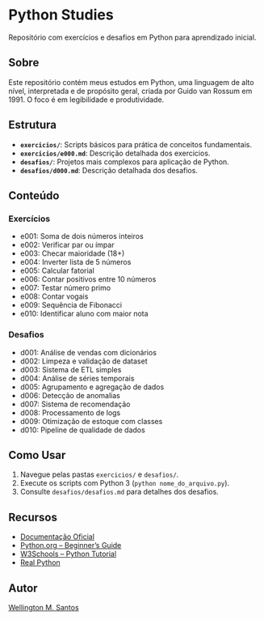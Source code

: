 # Python Studies

Repositório com exercícios e desafios em Python para aprendizado inicial.

## Sobre

Este repositório contém meus estudos em Python, uma linguagem de alto nível, interpretada e de propósito geral, criada por Guido van Rossum em 1991. O foco é em legibilidade e produtividade.

## Estrutura

- **`exercicios/`**: Scripts básicos para prática de conceitos fundamentais.
- **`exercicios/e000.md`**: Descrição detalhada dos exercicios.
- **`desafios/`**: Projetos mais complexos para aplicação de Python.
- **`desafios/d000.md`**: Descrição detalhada dos desafios.

## Conteúdo

### Exercícios
- e001: Soma de dois números inteiros
- e002: Verificar par ou ímpar
- e003: Checar maioridade (18+)
- e004: Inverter lista de 5 números
- e005: Calcular fatorial
- e006: Contar positivos entre 10 números
- e007: Testar número primo
- e008: Contar vogais
- e009: Sequência de Fibonacci
- e010: Identificar aluno com maior nota

### Desafios
- d001: Análise de vendas com dicionários
- d002: Limpeza e validação de dataset
- d003: Sistema de ETL simples
- d004: Análise de séries temporais
- d005: Agrupamento e agregação de dados
- d006: Detecção de anomalias
- d007: Sistema de recomendação
- d008: Processamento de logs
- d009: Otimização de estoque com classes
- d010: Pipeline de qualidade de dados

## Como Usar

1. Navegue pelas pastas `exercicios/` e `desafios/`.
2. Execute os scripts com Python 3 (`python nome_do_arquivo.py`).
3. Consulte `desafios/desafios.md` para detalhes dos desafios.

## Recursos

- [Documentação Oficial](https://docs.python.org/3/)
- [Python.org – Beginner’s Guide](https://wiki.python.org/moin/BeginnersGuide)
- [W3Schools – Python Tutorial](https://www.w3schools.com/python/)
- [Real Python](https://realpython.com/)

## Autor

[Wellington M. Santos](https://www.linkedin.com/in/wellington-moreira-santos/)
